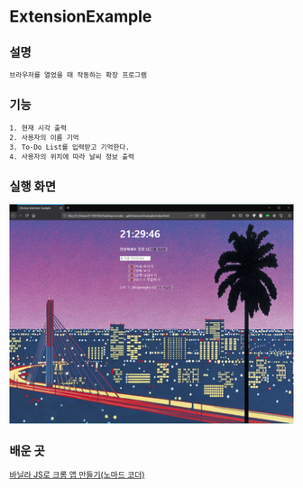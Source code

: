 # ExtensionExample

## 설명
    브라우저를 열었을 때 작동하는 확장 프로그램
  
## 기능
    1. 현재 시각 출력
    2. 사용자의 이름 기억
    3. To-Do List를 입력받고 기억한다.
    4. 사용자의 위치에 따라 날씨 정보 출력
## 실행 화면
   ![이미지](https://github.com/onaeonae1/ExtensionExample/blob/master/capture.PNG)
  
## 배운 곳
[바닐라 JS로 크롬 앱 만들기(노마드 코더)](https://academy.nomadcoders.co/)
